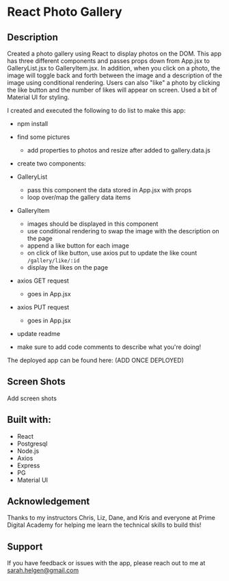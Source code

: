 # React Photo Gallery



## Description

Created a photo gallery using React to display photos on the DOM. This app has three different components and passes props down from App.jsx to GalleryList.jsx to GalleryItem.jsx. In addition, when you click on a photo, the image will toggle back and forth between the image and a description of the image using conditional rendering. Users can also "like" a photo by clicking the like button and the number of likes will appear on screen. Used a bit of Material UI for styling.

I created and executed the following to do list to make this app:

- npm install

- find some pictures
    - add properties to photos and resize after added to gallery.data.js

- create two components:
-   GalleryList
    -  pass this component the data stored in App.jsx with props 
    - loop over/map the gallery data items 
-  GalleryItem
    - images should be displayed in this component 
    - use conditional rendering to swap the image with the description on the page 
    - append a like button for each image 
    - on click of like button, use axios put to update the like count `/gallery/like/:id` 
    - display the likes on the page 

- axios GET request
    - goes in App.jsx

-  axios PUT request
    - goes in App.jsx

- update readme

- make sure to add code comments to describe what you're doing!

The deployed app can be found here: (ADD ONCE DEPLOYED)


## Screen Shots
Add screen shots

## Built with:

  - React
  - Postgresql
  - Node.js
  - Axios
  - Express
  - PG
  - Material UI

## Acknowledgement

Thanks to my instructors Chris, Liz, Dane, and Kris and everyone at Prime Digital Academy for helping me learn the technical skills to build this!

## Support

If you have feedback or issues with the app, please reach out to me at sarah.helgen@gmail.com


